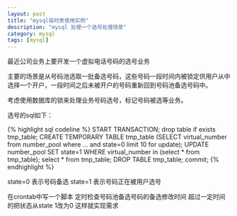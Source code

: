 ```yaml
---
layout: post
title: "mysql临时表使用实例"
description: "mysql 处理一个选号处理场景"
category: mysql
tags: [mysql]
---
```




最近公司业务上要开发一个虚拟电话号码的选号业务


主要的场景是从号码池选取一批备选号码，这些号码一段时间内被锁定供用户从中选择一个开户，一段时间之后未被开户的号码重新回到号码池备选号码中。

考虑使用数据库的锁来处理业务号码选号，标记号码被选等业务。

选号的sql如下：

{% highlight sql codeline %}
START TRANSACTION;
drop table if exists tmp_table;
CREATE TEMPORARY TABLE tmp_table 
	(SELECT virtual_number from number_pool 
	where ... and state=0 limit 10 for update);
UPDATE number_pool SET state=1 WHERE virtual_number in (select * from tmp_table);
select * from tmp_table;
DROP TABLE tmp_table;
commit;
{% endhighlight %}


state=0 表示号码备选 state=1 表示号码正在被用户选号

在crontab中写一个脚本 定时检查号码池备选号码的备选修改时间 超过一定时间的把状态从state 1改为0 这样就实现需求


